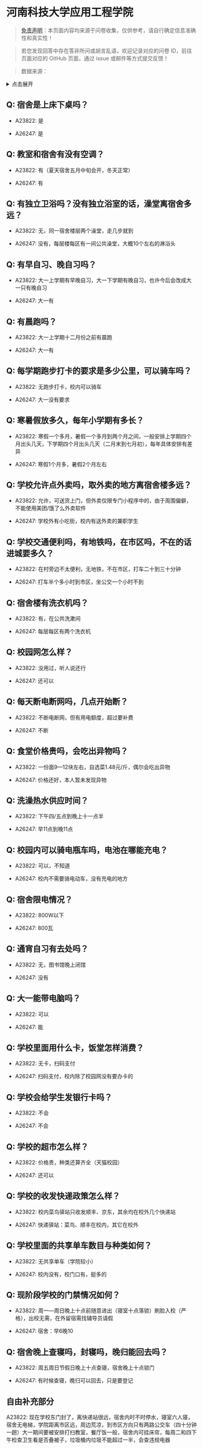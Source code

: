 # 河南科技大学应用工程学院

> [免责声明](https://colleges.chat/#_3)：本页面内容均来源于问卷收集，仅供参考，请自行确定信息准确性和真实性！

> 若您发现回答中存在答非所问或胡言乱语，欢迎记录对应的问卷 ID，前往页面对应的 GitHub 页面，通过 issue 或邮件等方式提交反馈！

> 数据来源：

<details><summary>点击展开</summary>
<ul>
<li>A23822: 匿名 (2024 年 06 月)</li>
<li>A26247: 匿名 (2024 年 08 月)</li>
</ul>
</details>

## Q: 宿舍是上床下桌吗？

- A23822: 是

- A26247: 是

## Q: 教室和宿舍有没有空调？

- A23822: 有（夏天宿舍五月中旬会开，冬天正常）

- A26247: 有

## Q: 有独立卫浴吗？没有独立浴室的话，澡堂离宿舍多远？

- A23822: 无，同一宿舍楼层两个澡堂，走几步就到

- A26247: 没有，每层楼每区有一间公共澡堂，大概10个左右的淋浴头

## Q: 有早自习、晚自习吗？

- A23822: 大一上学期有早晚自习，大一下学期有晚自习，也许今后会改成大一只有晚自习

- A26247: 大一有

## Q: 有晨跑吗？

- A23822: 大一上学期十二月份之前有晨跑

- A26247: 大一有

## Q: 每学期跑步打卡的要求是多少公里，可以骑车吗？

- A23822: 无跑步打卡，校内可以骑车

- A26247: 大一没有要求

## Q: 寒暑假放多久，每年小学期有多长？

- A23822: 寒假一个多月，暑假一个多月到两个月之间，一般安排上学期四个月出头几天，下学期四个月出头几天（二月末到七月初），每年具体安排有差异

- A26247: 寒假1个月多，暑假2个月左右

## Q: 学校允许点外卖吗，取外卖的地方离宿舍楼多远？

- A23822: 允许，可送货上门，但外卖仅限专门小程序中的，由于周围偏僻，不能使用美团/饿了么外卖软件

- A26247: 学校外有小吃街，校内有送外卖的兼职学生

## Q: 学校交通便利吗，有地铁吗，在市区吗，不在的话进城要多久？

- A23822: 在村旁边不太便利，无地铁，不在市区，打车二十到三十分钟

- A26247: 打车半个多小时到市区，坐公交一个小时不到

## Q: 宿舍楼有洗衣机吗？

- A23822: 有，在公共洗漱间

- A26247: 每层每区有两个洗衣机

## Q: 校园网怎么样？

- A23822: 没用过，听人说还行

- A26247: 还可以

## Q: 每天断电断网吗，几点开始断？

- A23822: 不断电断网，但有用电额度，超过要补费

- A26247: 不断

## Q: 食堂价格贵吗，会吃出异物吗？

- A23822: 一份面9—12块左右，自选菜1.48元/斤，偶尔会吃出异物

- A26247: 价格还好，本人暂未发现异物

## Q: 洗澡热水供应时间？

- A23822: 下午四/五点到晚上十一点半

- A26247: 早11点到晚11点

## Q: 校园内可以骑电瓶车吗，电池在哪能充电？

- A23822: 可以，不知道

- A26247: 校内不需要骑电动车，没有充电的地方

## Q: 宿舍限电情况？

- A23822: 800W以下

- A26247: 800瓦

## Q: 通宵自习有去处吗？

- A23822: 无，图书馆晚上闭馆

- A26247: 没有

## Q: 大一能带电脑吗？

- A23822: 可以

- A26247: 能

## Q: 学校里面用什么卡，饭堂怎样消费？

- A23822: 无卡，扫码支付

- A26247: 扫码支付，校内除了校园网没有要办卡的

## Q: 学校会给学生发银行卡吗？

- A23822: 不会

- A26247: 不会

## Q: 学校的超市怎么样？

- A23822: 价格贵，种类还算齐全（天猫校园）

- A26247: 还可以

## Q: 学校的收发快递政策怎么样？

- A23822: 校内菜鸟驿站只收发顺丰、京东，其余均在校外几个快递站

- A26247: 快递驿站：菜鸟、顺丰在校内，其它在校外

## Q: 学校里面的共享单车数目与种类如何？

- A23822: 无共享单车（学院较小）

- A26247: 校内没有，校门口有，挺多的

## Q: 现阶段学校的门禁情况如何？

- A23822: 周一—周日晚上十点前随意进出（寝室十点落锁）刷脸入校（严格），出校无需，在外留宿需找辅导员请假

- A26247: 宿舍：早6晚10

## Q: 宿舍晚上查寝吗，封寝吗，晚归能回去吗？

- A23822: 周五周日节假日晚上十点查寝，宿舍晚上十点锁门

- A26247: 有时候查寝，晚归可以回去，只是要登记

## 自由补充部分

A23822: 现在学校东门封了，离快递站很远，宿舍内时不时停水，寝室六人寝，宿舍无电梯，学院距离市区远，周边荒凉，到市区方向只有两路公交车（四十分钟一趟）大一期间要被安排打扫教室，餐厅饭一般，宿舍内可挂床帘，每周二和四下午检查卫生看是否叠被子，垃圾桶内垃圾不能超过一半，会查违规电器